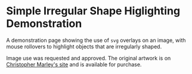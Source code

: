 Simple Irregular Shape Higlighting Demonstration
================================================

A demonstration page showing the use of `svg` overlays on an image, with mouse rollovers to highlight objects that are irregularly shaped.

Image use was requested and approved. The original artwork is on [Christopher Marley's site](https://christophermarley.com/) and is available for purchase.
